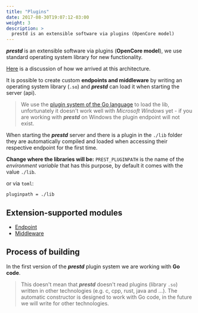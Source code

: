 ```yaml
---
title: "Plugins"
date: 2017-08-30T19:07:12-03:00
weight: 3
description: >
  prestd is an extensible software via plugins (OpenCore model)
---
```


_**prestd**_ is an extensible software via plugins (**OpenCore model**), we use standard operating system library for new functionality.

[Here](https://github.com/prest/prest/discussions/466#discussion-30623) is a discussion of how we arrived at this architecture.

It is possible to create custom **endpoints and middleware** by writing an operating system library (`.so`) and _**prestd**_ can load it when starting the server (api).

> We use the [plugin system of the Go language](https://pkg.go.dev/plugin) to load the lib, unfortunately it doesn't work well with _Microsoft Windows_ yet - if you are working with _**prestd**_ on Windows the plugin endpoint will not exist.

When starting the _**prestd**_ server and there is a plugin in the `./lib` folder they are automatically compiled and loaded when accessing their respective endpoint for the first time.

**Change where the libraries will be:**
`PREST_PLUGINPATH` is the name of the _environment variable_ that has this purpose, by default it comes with the value `./lib`.

or via `toml`:

```
pluginpath = ./lib
```

## Extension-supported modules

* [Endpoint](/prestd/docs/plugins/http-endpoints/)
* [Middleware](/prestd/docs/plugins/middleware/)


## Process of building

In the first version of the _**prestd**_ plugin system we are working with **Go code**.

> This doesn't mean that _**prestd**_ doesn't read plugins (library `.so`) written in other technologies (e.g. c, cpp, rust, java and ...).
> The automatic constructor is designed to work with Go code, in the future we will write for other technologies.
